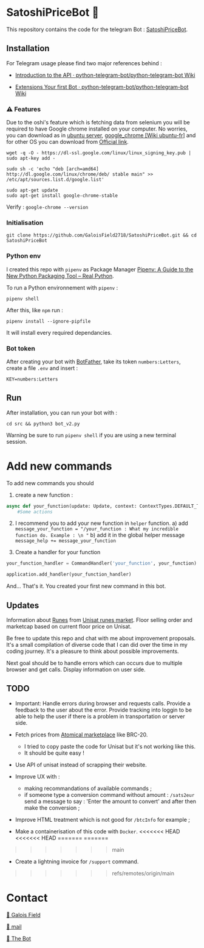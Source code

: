 # SatoshiPriceBot 🤖
This repository contains the code for the telegram Bot :  [SatoshiPriceBot](t.me/SatoshiPriceBot).

## Installation

For Telegram usage please find two major references behind : 

- [Introduction to the API · python-telegram-bot/python-telegram-bot Wiki](https://github.com/python-telegram-bot/python-telegram-bot/wiki/Introduction-to-the-API)

- [Extensions Your first Bot · python-telegram-bot/python-telegram-bot Wiki](https://github.com/python-telegram-bot/python-telegram-bot/wiki/Extensions---Your-first-Bot)

### ⚠️  Features
Due to the oshi's feature which is fetching data from selenium you will be required to have Google chrome installed on your computer.
No worries, you can download as in [ubuntu server](https://askubuntu.com/questions/245041/how-do-i-install-chrome-on-a-server), [google_chrome [Wiki ubuntu-fr]](https://doc.ubuntu-fr.org/google_chrome) and for other OS you can download from [Official link](https://support.google.com/chrome/a/answer/9025903?hl=fr).

```
wget -q -O - https://dl-ssl.google.com/linux/linux_signing_key.pub | sudo apt-key add - 
```

```
sudo sh -c 'echo "deb [arch=amd64] http://dl.google.com/linux/chrome/deb/ stable main" >> /etc/apt/sources.list.d/google.list'
```

```
sudo apt-get update
sudo apt-get install google-chrome-stable
```

Verify : `google-chrome --version`


### Initialisation

```
git clone https://github.com/GaloisField2718/SatoshiPriceBot.git && cd SatoshiPriceBot
```

### Python env

I created this repo with `pipenv` as Package Manager [Pipenv: A Guide to the New Python Packaging Tool – Real Python](https://realpython.com/pipenv-guide/).

To run a Python environnement with `pipenv` :
 
```
pipenv shell
```

After this, like `npm` run :

```
pipenv install --ignore-pipfile
```

It will install every required dependancies.

### Bot token

After creating your bot with [BotFather](https://t.me/botfather), take its token `numbers:Letters`, create a file `.env` and insert : 
```
KEY=numbers:Letters
```

## Run

After installation, you can run your bot with : 

```
cd src && python3 bot_v2.py
```

Warning be sure to run `pipenv shell` if you are using a new terminal session.

  

# Add new commands

To add new commands you should 

1) create a new function : 
```python
async def your_function(update: Update, context: ContextTypes.DEFAULT_TYPE) : 
    #Some actions

```

2) I recommend you to add your new function in `helper` function. 
    a) add `message_your_function = "/your_function : What my incredible function do. Example : \n "`
    b) add it in the global helper message `message_help += message_your_function`

3) Create a handler for your function
```python
your_function_handler = CommandHandler('your_function', your_function) # You can name differently the command for the user and your function itself

application.add_handler(your_function_handler)
```

And... That's it. You created your first new command in this bot. 

## Updates

Information about [Runes](https://docs.ordinals.com/runes.html) from [Unisat runes market](https://unisat.io/runes/market). Floor selling order and marketcap based on current floor price on Unisat. 

Be free to update this repo and chat with me about improvement proposals. It's a small compilation of diverse code that I can did over the time in my coding journey. 
It's a pleasure to think about possible improvements. 

Next goal should be to handle errors which can occurs due to multiple browser and get calls. Display information on user side. 

## TODO

- Important: Handle errors during browser and requests calls. Provide a feedback to the user about the error. Provide tracking into loggin to be able to help the user if there is a problem in transportation or server side. 

- Fetch prices from [Atomical marketplace](https://atomicalmarket.com) like BRC-20.
    - I tried to copy paste the code for Unisat but it's not working like this. 
    - It should be quite easy !

- Use API of unisat instead of scrapping their website.

- Improve UX with :
   - making recommandations of available commands ;
   - if someone type a conversion command without amount : `/sats2eur` send a message to say : 'Enter the amount to convert' and after then make the conversion ;

- Improve HTML treatment which is not good for `/btcInfo` for example ;

- Make a containerisation of this code with `Docker`.
<<<<<<< HEAD
<<<<<<< HEAD
=======
=======

>>>>>>> main
- Create a lightning invoice for `/support` command.
>>>>>>> refs/remotes/origin/main


# Contact

[🐣 Galois Field](https://twitter.com/Blockcryptology)


[📩 mail](galoisfield2718@gmail.com)

[🤖 The Bot](https://t.me/SatoshiPriceBot)
